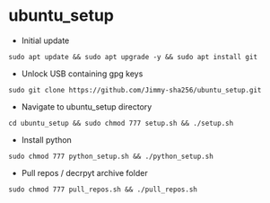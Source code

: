 # ubuntu_setup

* Initial update

```
sudo apt update && sudo apt upgrade -y && sudo apt install git
```

* Unlock USB containing gpg keys

```
sudo git clone https://github.com/Jimmy-sha256/ubuntu_setup.git
```

* Navigate to ubuntu_setup directory

```
cd ubuntu_setup && sudo chmod 777 setup.sh && ./setup.sh
```

* Install python 

```
sudo chmod 777 python_setup.sh && ./python_setup.sh
```

* Pull repos / decrpyt archive folder

```
sudo chmod 777 pull_repos.sh && ./pull_repos.sh
```

